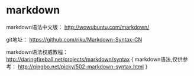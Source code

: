 markdown
======

markdown语法中文版：
http://wowubuntu.com/markdown/

git地址：
https://github.com/riku/Markdown-Syntax-CN

markdown语法权威教程：
http://daringfireball.net/projects/markdown/syntax
{
	markdown语法,仅供参考：
	http://qingbo.net/picky/502-markdown-syntax.html
}

